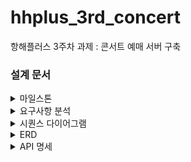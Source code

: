 # hhplus_3rd_concert
항해플러스 3주차 과제 : 콘서트 예매 서버 구축


### 설계 문서 

<details>
  <summary>마일스톤</summary>
  여기에 더 많은 정보를 입력하세요.  
  이 부분은 접었다 펼 수 있습니다.
</details>

<details>
  <summary>요구사항 분석</summary>
  - 사용자 시나리오 분석
    1. ㅇㅇㅇ
    2. ㅇㅇㅇ
</details>

<details>
  <summary>시퀀스 다이어그램</summary>
  여기에 더 많은 정보를 입력하세요.  
  이 부분은 접었다 펼 수 있습니다.
</details>

<details>
  <summary>ERD</summary>
  여기에 더 많은 정보를 입력하세요.  
  이 부분은 접었다 펼 수 있습니다.
</details>

<details>
  <summary>API 명세</summary>
  여기에 더 많은 정보를 입력하세요.  
  이 부분은 접었다 펼 수 있습니다.
</details>
